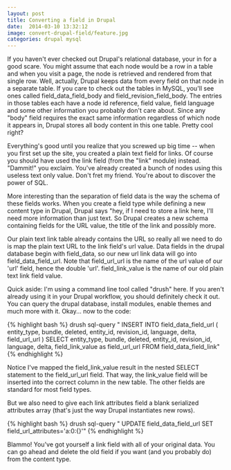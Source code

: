 ```yaml
---
layout: post
title: Converting a field in Drupal
date:  2014-03-10 13:32:12
image: convert-drupal-field/feature.jpg
categories: drupal mysql
---
```

If you haven't ever checked out Drupal's relational database, your in for a good scare. You might assume that each node would be a row in a table and when you visit a page, the node is retrieved and rendered from that single row. Well, actually, Drupal keeps data from every field on that node in a separate table. If you care to check out the tables in MySQL, you'll see ones called field_data_field_body and field_revision_field_body. The entries in those tables each have a node id reference, field value, field language and some other information you probably don't care about. Since any "body" field requires the exact same information regardless of which node it appears in, Drupal stores all body content in this one table. Pretty cool right?

Everything's good until you realize that you screwed up big time -- when you first set up the site, you created a plain text field for links. Of course you should have used the link field (from the "link" module) instead. "Dammit!" you exclaim. You've already created a bunch of nodes using this useless text only value. Don't fret my friend. You're about to discover the power of SQL.

More interesting than the separation of field data is the way the schema of these fields works. When you create a field type while defining a new content type in Drupal, Drupal says "hey, if I need to store a link here, I'll need more information than just text. So Drupal creates a new schema containing fields for the URL value, the title of the link and possibly more.

Our plain text link table already contains the URL so really all we need to do is map the plain text URL to the link field's url value. Data fields in the drupal database begin with field_data, so our new url link data will go into field_data_field_url. Note that field_url_url is the name of the url value of our 'url' field, hence the double 'url'. field_link_value is the name of our old plain text link field value.

Quick aside: I'm using a command line tool called "drush" here. If you aren't already using it in your Drupal workflow, you should definitely check it out. You can query the drupal database, install modules, enable themes and much more with it. Okay... now to the code:

{% highlight bash %}
drush sql-query "
    INSERT INTO 
        field_data_field_url (
            entity_type, 
            bundle, 
            deleted, 
            entity_id, 
            revision_id, 
            language, 
            delta, 
            field_url_url
        ) 
        SELECT 
            entity_type, 
            bundle, 
            deleted, 
            entity_id, 
            revision_id, 
            language, 
            delta, 
            field_link_value as field_url_url 
        FROM 
            field_data_field_link"
{% endhighlight %}

Notice I've mapped the field_link_value result in the nested SELECT statement to the field_url_url field. That way, the link_value field will be inserted into the correct column in the new table. The other fields are standard for most field types. 

But we also need to give each link attributes field a blank serialized attributes array (that's just the way Drupal instantiates new rows).

{% highlight bash %}
drush sql-query "
    UPDATE 
        field_data_field_url 
    SET 
        field_url_attributes='a:0:{}'"
{% endhighlight %}

Blammo! You've got yourself a link field with all of your original data. You can go ahead and delete the old field if you want (and you probably do) from the content type.
